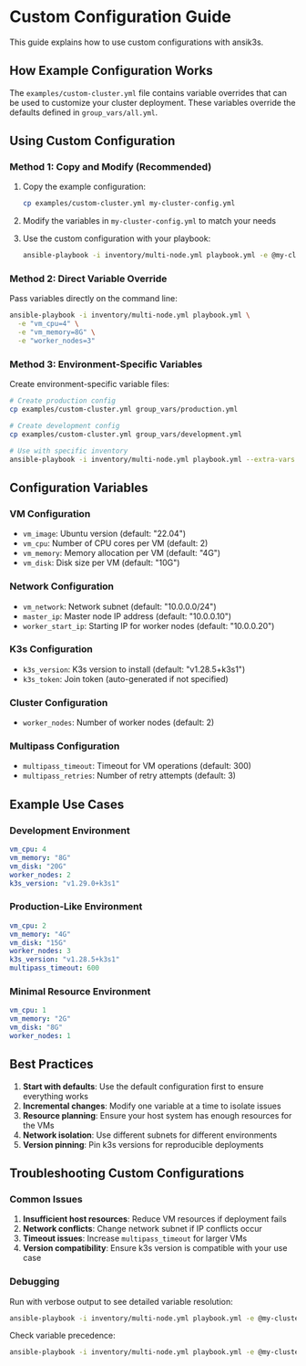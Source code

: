 # Custom Configuration Guide

This guide explains how to use custom configurations with ansik3s.

## How Example Configuration Works

The `examples/custom-cluster.yml` file contains variable overrides that can be used to customize your cluster deployment. These variables override the defaults defined in `group_vars/all.yml`.

## Using Custom Configuration

### Method 1: Copy and Modify (Recommended)

1. Copy the example configuration:
   ```bash
   cp examples/custom-cluster.yml my-cluster-config.yml
   ```

2. Modify the variables in `my-cluster-config.yml` to match your needs

3. Use the custom configuration with your playbook:
   ```bash
   ansible-playbook -i inventory/multi-node.yml playbook.yml -e @my-cluster-config.yml
   ```

### Method 2: Direct Variable Override

Pass variables directly on the command line:
```bash
ansible-playbook -i inventory/multi-node.yml playbook.yml \
  -e "vm_cpu=4" \
  -e "vm_memory=8G" \
  -e "worker_nodes=3"
```

### Method 3: Environment-Specific Variables

Create environment-specific variable files:
```bash
# Create production config
cp examples/custom-cluster.yml group_vars/production.yml

# Create development config  
cp examples/custom-cluster.yml group_vars/development.yml

# Use with specific inventory
ansible-playbook -i inventory/multi-node.yml playbook.yml --extra-vars "@group_vars/production.yml"
```

## Configuration Variables

### VM Configuration
- `vm_image`: Ubuntu version (default: "22.04")
- `vm_cpu`: Number of CPU cores per VM (default: 2)
- `vm_memory`: Memory allocation per VM (default: "4G")
- `vm_disk`: Disk size per VM (default: "10G")

### Network Configuration
- `vm_network`: Network subnet (default: "10.0.0.0/24")
- `master_ip`: Master node IP address (default: "10.0.0.10")
- `worker_start_ip`: Starting IP for worker nodes (default: "10.0.0.20")

### K3s Configuration
- `k3s_version`: K3s version to install (default: "v1.28.5+k3s1")
- `k3s_token`: Join token (auto-generated if not specified)

### Cluster Configuration
- `worker_nodes`: Number of worker nodes (default: 2)

### Multipass Configuration
- `multipass_timeout`: Timeout for VM operations (default: 300)
- `multipass_retries`: Number of retry attempts (default: 3)

## Example Use Cases

### Development Environment
```yaml
vm_cpu: 4
vm_memory: "8G"
vm_disk: "20G"
worker_nodes: 2
k3s_version: "v1.29.0+k3s1"
```

### Production-Like Environment
```yaml
vm_cpu: 2
vm_memory: "4G"
vm_disk: "15G"
worker_nodes: 3
k3s_version: "v1.28.5+k3s1"
multipass_timeout: 600
```

### Minimal Resource Environment
```yaml
vm_cpu: 1
vm_memory: "2G"
vm_disk: "8G"
worker_nodes: 1
```

## Best Practices

1. **Start with defaults**: Use the default configuration first to ensure everything works
2. **Incremental changes**: Modify one variable at a time to isolate issues
3. **Resource planning**: Ensure your host system has enough resources for the VMs
4. **Network isolation**: Use different subnets for different environments
5. **Version pinning**: Pin k3s versions for reproducible deployments

## Troubleshooting Custom Configurations

### Common Issues

1. **Insufficient host resources**: Reduce VM resources if deployment fails
2. **Network conflicts**: Change network subnet if IP conflicts occur
3. **Timeout issues**: Increase `multipass_timeout` for larger VMs
4. **Version compatibility**: Ensure k3s version is compatible with your use case

### Debugging

Run with verbose output to see detailed variable resolution:
```bash
ansible-playbook -i inventory/multi-node.yml playbook.yml -e @my-cluster-config.yml -vvv
```

Check variable precedence:
```bash
ansible-playbook -i inventory/multi-node.yml playbook.yml -e @my-cluster-config.yml --list-tasks
```

